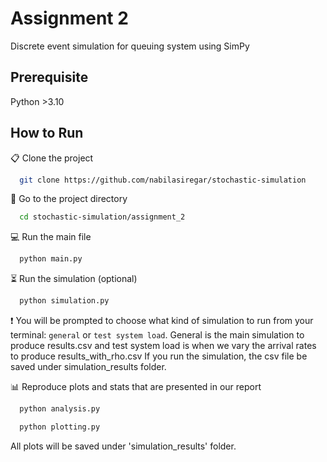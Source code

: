 # Assignment 2
Discrete event simulation for queuing system using SimPy

## Prerequisite
Python >3.10

## How to Run
📋 Clone the project
```bash
  git clone https://github.com/nabilasiregar/stochastic-simulation
```

📁 Go to the project directory
```bash
  cd stochastic-simulation/assignment_2
```

💻 Run the main file
```bash
  python main.py
```

⏳ Run the simulation (optional)
```bash
  python simulation.py
```
❗ You will be prompted to choose what kind of simulation to run from your terminal: `general` or `test system load`.
General is the main simulation to produce results.csv and test system load is when we vary the arrival rates to produce results_with_rho.csv
If you run the simulation, the csv file be saved under simulation_results folder.

📊 Reproduce plots and stats that are presented in our report
```bash
  python analysis.py
```

```bash
  python plotting.py
```
All plots will be saved under 'simulation_results' folder.

